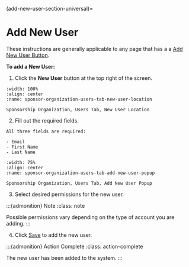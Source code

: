 
(add-new-user-section-universal)=
# Add New User 

These instructions are generally applicable to any page that has a a [Add New User Button](#add-new-staff-plus-button).


**To add a New User:**

1. Click the **New User** button at the top right of the screen. 

```{lazyfigure} ../../../../_static/solo_app/Universal/view-sponsorship-organization/users-tab/sponsor-organization-users-tab-new-user-location.webp
:width: 100%
:align: center
:name: sponsor-organization-users-tab-new-user-location

Sponsorship Organization, Users Tab, New User Location
```

2. Fill out the required fields.


```{admonition} Note
All three fields are required:

- Email
- First Name
- Last Name

```

```{lazyfigure} ../../../../_static/solo_app/Universal/view-sponsorship-organization/users-tab/sponsor-organization-users-tab-add-new-user-popup.webp
:width: 75%
:align: center
:name: sponsor-organization-users-tab-add-new-user-popup

Sponsorship Organization, Users Tab, Add New User Popup
```

3. Select desired permissions for the new user. 

:::{admonition} Note
:class: note

Possible permissions vary depending on the type of account you are adding.
:::

4. Click [Save](#save-icon) to add the new user.


:::{admonition} Action Complete
:class: action-complete

The new user has been added to the system.
:::

